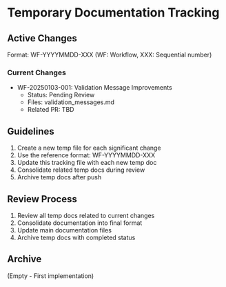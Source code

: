 # Temporary Documentation Tracking

## Active Changes
Format: WF-YYYYMMDD-XXX (WF: Workflow, XXX: Sequential number)

### Current Changes
- WF-20250103-001: Validation Message Improvements
  - Status: Pending Review
  - Files: validation_messages.md
  - Related PR: TBD

## Guidelines
1. Create a new temp file for each significant change
2. Use the reference format: WF-YYYYMMDD-XXX
3. Update this tracking file with each new temp doc
4. Consolidate related temp docs during review
5. Archive temp docs after push

## Review Process
1. Review all temp docs related to current changes
2. Consolidate documentation into final format
3. Update main documentation files
4. Archive temp docs with completed status

## Archive
(Empty - First implementation)
